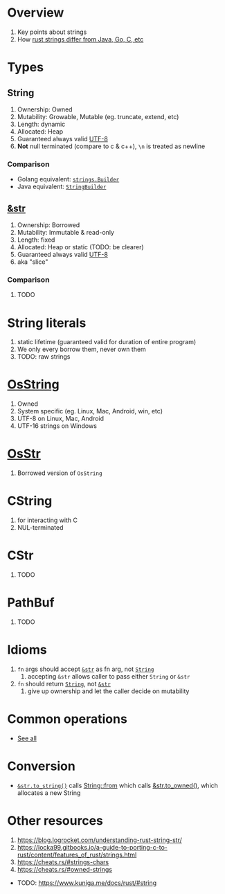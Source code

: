 # Overview
1. Key points about strings
1. How [rust strings differ from Java, Go, C, etc](https://dev.to/loige/comment/1maa0)


# Types
## String
1. Ownership: Owned
1. Mutability: Growable, Mutable (eg. truncate, extend, etc)
1. Length: dynamic
1. Allocated: Heap
1. Guaranteed always valid [UTF-8](https://en.wikipedia.org/wiki/UTF-8)
1. **Not** null terminated (compare to c & c++), `\n` is treated as newline

### Comparison
- Golang equivalent: [`strings.Builder`](https://pkg.go.dev/strings#Builder)
- Java equivalent: [`StringBuilder`](https://docs.oracle.com/en/java/javase/17/docs/api/java.base/java/lang/StringBuilder.html)


## [&str](https://doc.rust-lang.org/std/str/index.html)
1. Ownership: Borrowed
1. Mutability: Immutable & read-only
1. Length: fixed
1. Allocated: Heap or static (TODO: be clearer)
1. Guaranteed always valid [UTF-8](https://en.wikipedia.org/wiki/UTF-8)
1. aka "slice"

### Comparison
1. TODO


# String literals
1. static lifetime (guaranteed valid for duration of entire program)
1. We only every borrow them, never own them
1. TODO: raw strings


# [OsString](https://doc.rust-lang.org/std/ffi/struct.OsString.html)
1. Owned
1. System specific (eg. Linux, Mac, Android, win, etc)
1. UTF-8 on Linux, Mac, Android
1. UTF-16 strings on Windows


# [OsStr](https://doc.rust-lang.org/std/ffi/struct.OsStr.html)
1. Borrowed version of `OsString`


# CString
1. for interacting with C
1. NUL-terminated


# CStr
1. TODO


# PathBuf
1. TODO



# Idioms
1. `fn` args should accept [`&str`](https://doc.rust-lang.org/std/str/index.html) as fn arg, not [`String`](https://doc.rust-lang.org/std/string/struct.String.html)
    1. accepting `&str` allows caller to pass either `String` or `&str`
1. `fn` should return [`String`](https://doc.rust-lang.org/std/string/struct.String.html), not [`&str`](https://doc.rust-lang.org/std/primitive.str.html)
    1. give up ownership and let the caller decide on mutability


# Common operations
- [See all](../common/strings.gen.md)


# Conversion
- [`&str.to_string()`](https://doc.rust-lang.org/std/string/trait.ToString.html#impl-ToString-for-str) calls [String::from](https://doc.rust-lang.org/stable/std/convert/trait.From.html#impl-From%3C%26str%3E-for-String) which calls [&str.to_owned()](https://doc.rust-lang.org/stable/std/borrow/trait.ToOwned.html#impl-ToOwned-for-str), which allocates a new String


# Other resources
1. https://blog.logrocket.com/understanding-rust-string-str/
1. https://locka99.gitbooks.io/a-guide-to-porting-c-to-rust/content/features_of_rust/strings.html
1. https://cheats.rs/#strings-chars
1. https://cheats.rs/#owned-strings

- TODO: https://www.kuniga.me/docs/rust/#string
